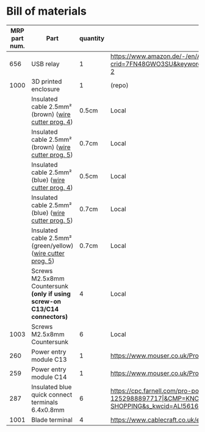 # Bill of materials

| MRP part num.   | Part                                                                | quantity | link                                                                                                                                                                                                                                                                                                                                                                                                             |
|---|---------------------------------------------------------------------|----------|-------------------------------------------------------------------------------------------------------------------------------------------------------------------------------------------------------------------------------------------------------------------------------------------------------------------------------------------------------------------------------------------------------------------|
| 656   | USB relay                                                           | 1        | https://www.amazon.de/-/en/ARCELI-SRD-05VDC-SL-C-Module-Control-Intelligent/dp/B07JL4YB8R/ref=sr_1_2?crid=7FN48GWO3SU&keywords=doppelrelais+modul+usb&qid=1666316625&qu=eyJxc2MiOiIxLjU1IiwicXNhIjoiMC4wMCIsInFzcCI6IjAuMDAifQ%3D%3D&sprefix=double+relay+module+us%2Caps%2C305&sr=8-2                                                                                                   |
| 1000  | 3D printed enclosure                                                | 1        | (repo)                                                                                                                                                                                                                                                                                                                                                                                                            |
|   | Insulated cable 2.5mm² (brown) ([wire cutter prog. 4](../../documentation/images/wireCutterProg4.jpg))                                                   |  0.5cm        |   Local                                                                                                                                                                                                                                                                                                                                                                                                                |
|   | Insulated cable 2.5mm² (brown) ([wire cutter prog. 5](../../documentation/images/wireCutterProg5.jpg))                                                  |  0.7cm        |   Local                                                                                                                                                                                                                                                                                                                                                                                                                |
|   | Insulated cable 2.5mm² (blue) ([wire cutter prog. 4](../../documentation/images/wireCutterProg4.jpg))                                                  |   0.5cm        |   Local                                                                                                                                                                                                                                                                                                                                                                                                                |
|   | Insulated cable 2.5mm² (blue) ([wire cutter prog. 5](../../documentation/images/wireCutterProg5.jpg))                                                  |   0.7cm        |   Local                                                                                                                                                                                                                                                                                                                                                                                                                |
|   | Insulated cable 2.5mm² (green/yellow) ([wire cutter prog. 5](../../documentation/images/wireCutterProg5.jpg))                                                  |  0.7cm      |   Local                                                                                                                                                                                                                                                                                                                                                                                                                |
|   | Screws M2.5x8mm Countersunk **(only if using screw-on C13/C14 connectors)**                                                     | 4        |  Local                                                                                                                                                                                                                                                                                                                                 |
| 1003  | Screws M2.5x8mm Countersunk                                                      | 6        |  Local                                                                                                                                                                                                                                                                                                                                 |
| 260  | Power entry module C13                                              | 1        | https://www.mouser.co.uk/ProductDetail/Schurter/6600.4325?qs=wwP%252BWDYHj0ZPX21Cb5C%252B0w%3D%3D                                                                                                                                                                                                                                                                                                                 |
| 259  | Power entry module C14                                              | 1        | https://www.mouser.co.uk/ProductDetail/Schurter/6100.4325?qs=wwP%252BWDYHj0YjN4UVrUCMAw%3D%3D                                                                                                                                                                                                                                                                                                                     |
| 287  | Insulated blue quick connect terminals 6.4x0.8mm                    | 6        | https://cpc.farnell.com/pro-power/stfdfd2-250-10/female-push-on-terminals-blue/dp/CN11431?mckv=s_dc\|pcrid\|426684131039\|kword\|\|match\|\|plid\|\|slid\|\|product\|CN11431\|pgrid\|100371158878\|ptaid\|pla-1252988897717\|&CMP=KNC-GUK-CPC-SHOPPING&s_kwcid=AL!5616!3!426684131039!!!network}!1252988897717!&gclid=CjwKCAjw4ayUBhA4EiwATWyBrvZNPg9RGUUbJMV9b9xapA4t2o8Dei9Cu2NZsWDB-BcycAaNYZI2ZhoCbJIQAvD_BwE |
|  1001 | Blade terminal                    | 4        | https://www.cablecraft.co.uk/easy-entry-blue-nylon-pre-insulated-halogen-free-blade-terminals-10-4-x-2-3 |
